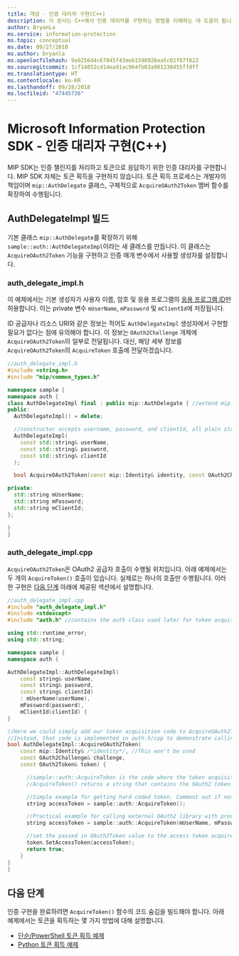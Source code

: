 ```yaml
---
title: 개념 - 인증 대리자 구현(C++)
description: 이 문서는 C++에서 인증 대리자를 구현하는 방법을 이해하는 데 도움이 됩니다.
author: BryanLa
ms.service: information-protection
ms.topic: conceptual
ms.date: 09/27/2018
ms.author: bryanla
ms.openlocfilehash: 9a9256d4c67845f43eeb1598926ea5c02f07f822
ms.sourcegitcommit: 1cf14852cd14ea91ac964fb03a901238455ffdff
ms.translationtype: HT
ms.contentlocale: ko-KR
ms.lasthandoff: 09/28/2018
ms.locfileid: "47445736"
---
```

# <a name="microsoft-information-protection-sdk---implementing-an-authentication-delegate-c"></a>Microsoft Information Protection SDK - 인증 대리자 구현(C++)

MIP SDK는 인증 챌린지를 처리하고 토큰으로 응답하기 위한 인증 대리자를 구현합니다. MIP SDK 자체는 토큰 획득을 구현하지 않습니다. 토큰 획득 프로세스는 개발자의 책임이며 `mip::AuthDelegate` 클래스, 구체적으로 `AcquireOAuth2Token` 멤버 함수를 확장하여 수행됩니다.

## <a name="building-authdelegateimpl"></a>AuthDelegateImpl 빌드

기본 클래스 `mip::AuthDelegate`를 확장하기 위해 `sample::auth::AuthDelegateImpl`이라는 새 클래스를 만듭니다. 이 클래스는 `AcquireOAuth2Token` 기능을 구현하고 인증 매개 변수에서 사용할 생성자를 설정합니다.

### <a name="authdelegateimplh"></a>auth_delegate_impl.h

이 예제에서는 기본 생성자가 사용자 이름, 암호 및 응용 프로그램의 [응용 프로그램 ID](/azure/active-directory/develop/developer-glossary.md#application-id-client-id)만 허용합니다. 이는 private 변수 `mUserName`, `mPassword` 및 `mClientId`에 저장됩니다.

ID 공급자나 리소스 URI와 같은 정보는 적어도 `AuthDelegateImpl` 생성자에서 구현할 필요가 없다는 점에 유의해야 합니다. 이 정보는 `OAuth2Challenge` 개체에 `AcquireOAuth2Token`의 일부로 전달됩니다. 대신, 해당 세부 정보를 `AcquireOAuth2Token`의 `AcquireToken` 호출에 전달하겠습니다.

```cpp
//auth_delegate_impl.h
#include <string.h>
#include "mip/common_types.h"

namespace sample {
namespace auth {
class AuthDelegateImpl final : public mip::AuthDelegate { //extend mip::AuthDelegate base class
public:
  AuthDelegateImpl() = delete;

  //constructor accepts username, password, and clientId, all plain strings.
  AuthDelegateImpl(
    const std::string& userName,
    const std::string& password,
    const std::string& clientId
  );

  bool AcquireOAuth2Token(const mip::Identity& identity, const OAuth2Challenge& challenge, OAuth2Token& token) override;

private:
  std::string mUserName;
  std::string mPassword;
  std::string mClientId;
};

}
}
```

### <a name="authdelegateimplcpp"></a>auth_delegate_impl.cpp

`AcquireOAuth2Token`은 OAuth2 공급자 호출이 수행될 위치입니다. 아래 예제에서는 두 개의 `AcquireToken()` 호출이 있습니다. 실제로는 하나의 호출만 수행됩니다. 이러한 구현은 [다음 단계](#next-steps) 아래에 제공된 섹션에서 설명합니다.

```cpp
//auth_delegate_impl.cpp
#include "auth_delegate_impl.h"
#include <stdexcept>
#include "auth.h" //contains the auth class used later for token acquisition

using std::runtime_error;
using std::string;

namespace sample {
namespace auth {

AuthDelegateImpl::AuthDelegateImpl(
    const string& userName,
    const string& password,
    const string& clientId)
    : mUserName(userName),
    mPassword(password),
    mClientId(clientId) {
}

//Here we could simply add our token acquisition code to AcquireOAuth2Token
//Instead, that code is implemented in auth.h/cpp to demonstrate calling an external library
bool AuthDelegateImpl::AcquireOAuth2Token(
    const mip::Identity& /*identity*/, //This won't be used
    const OAuth2Challenge& challenge,
    const OAuth2Token& token) {

      //sample::auth::AcquireToken is the code where the token acquisition routine is implemented.
      //AcquireToken() returns a string that contains the OAuth2 token.

      //Simple example for getting hard coded token. Comment out if not used.
      string accessToken = sample::auth::AcquireToken();

      //Practical example for calling external OAuth2 library with provided authentication details.
      string accessToken = sample::auth::AcquireToken(mUserName, mPassword, mClientId, challenge.GetAuthority(), challenge.GetResource());  

      //set the passed in OAuth2Token value to the access token acquired by our provider
      token.SetAccessToken(accessToken);
      return true;
    }
}
}
```

## <a name="next-steps"></a>다음 단계

인증 구현을 완료하려면 `AcquireToken()` 함수의 코드 숨김을 빌드해야 합니다. 아래 예제에서는 토큰을 획득하는 몇 가지 방법에 대해 설명합니다.

- [단순/PowerShell 토큰 획득 예제](concept-authentication-acquire-token-ps.md)
- [Python 토큰 획득 예제](concept-authentication-acquire-token-py.md)
